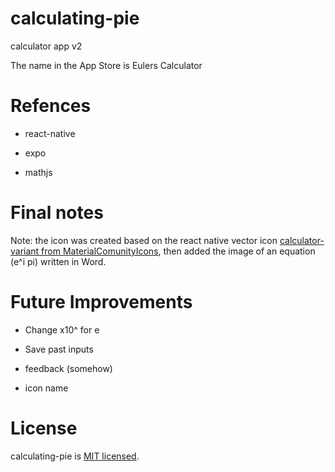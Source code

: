 # calculating-pie
calculator app v2

The name in the App Store is Eulers Calculator

# Refences

* react-native

* expo

* mathjs

# Final notes

Note: the icon was created based on the react native vector icon [calculator-variant from MaterialComunityIcons](https://icons.expo.fyi/MaterialCommunityIcons/calculator-variant), then added the image of an equation (e^i pi) written in Word. 

# Future Improvements

* Change x10^ for e

* Save past inputs

* feedback (somehow)

* icon name

# License

calculating-pie is [MIT licensed](./LICENSE).
